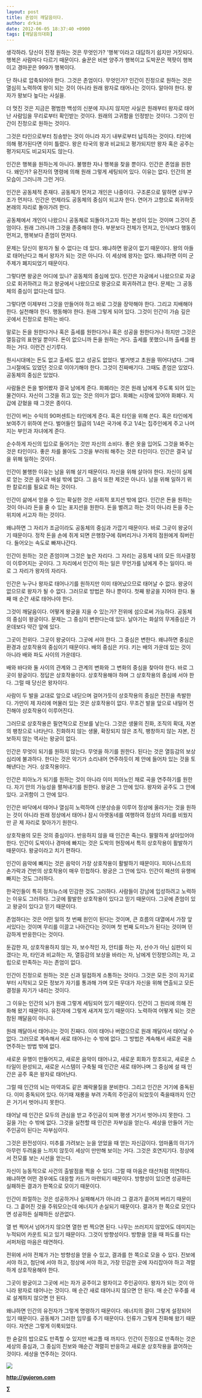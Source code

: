 ```yaml
---
layout: post
title: 존엄이 깨달음이다.
author: drkim
date: 2012-06-05 18:37:40 +0900
tags: [깨달음의대화]
---
```

생각하라. 당신이 진정 원하는 것은 무엇인가? '행복'이라고 대답하기 쉽지만 거짓되다. 행복은 사람마다 다르기 때문이다. 술꾼은 비싼 양주가 행복이고 도박꾼은 잭팟이 행복이고 경마꾼은 999가 행복이다. 

단 하나로 압축되어야 한다. 그것은 존엄이다. 무엇인가? 인간이 진정으로 원하는 것은 열심히 노력하여 왕이 되는 것이 아니라 원래 왕자로 태어나는 것이다. 알아야 한다. 왕자가 왕보다 높다는 사실을. 

더 멋진 것은 지금은 평범한 백성의 신분에 지나지 않지만 사실은 원래부터 왕자로 태어난 사람임을 무리로부터 확인받는 것이다. 원래의 고귀함을 인정받는 것이다. 그것이 인간이 진정으로 원하는 것이다. 

그것은 타인으로부터 칭송받는 것이 아니라 자기 내부로부터 납득하는 것이다. 타인에 의해 평가된다면 이미 틀렸다. 왕은 타국의 왕과 비교되고 평가되지만 왕자 혹은 공주는 평가되지도 비교되지도 않는다. 

인간은 행복을 원하는게 아니다. 불행한 자나 행복을 찾을 뿐이다. 인간은 존엄을 원한다. 왜인가? 유전자의 명령에 의해 원래 그렇게 세팅되어 있다. 이유는 없다. 인간의 본 모습이 그러니까 그런 거다. 

인간은 공동체적 존재다. 공동체가 먼저고 개인은 나중이다. 구조론으로 말하면 상부구조가 먼저다. 인간은 언제라도 공동체의 중심이 되고자 한다. 연어가 고향으로 회귀하듯 본래의 자리로 돌아가려 한다. 

공동체에서 개인이 나왔으니 공동체로 되돌아가고자 하는 본성이 있는 것이며 그것이 존엄이다. 원래 그러니까 그것을 존중해야 한다. 부분보다 전체가 먼저고, 인식보다 행동이 먼저고, 행복보다 존엄이 먼저다. 

문제는 당신이 왕자가 될 수 없다는 데 있다. 왜냐하면 왕궁이 없기 때문이다. 왕의 아들로 태어난다고 해서 왕자가 되는 것은 아니다. 이 세상에 왕자는 없다. 왜냐하면 이미 군주제가 폐지되었기 때문이다. 

그렇다면 왕궁은 어디에 있나? 공동체의 중심에 있다. 인간은 자궁에서 나왔으므로 자궁으로 회귀하려고 하고 왕궁에서 나왔으므로 왕궁으로 회귀하려고 한다. 문제는 그 공동체의 중심이 없다는데 있다. 

그렇다면 이제부터 그것을 만들어야 하고 바로 그것을 장악해야 한다. 그리고 지배해야 한다. 실천해야 한다. 행동해야 한다. 원래 그렇게 되어 있다. 그것이 인간이 가슴 깊은 곳에서 진정으로 원하는 바다. 

말로는 돈을 원한다거나 혹은 출세를 원한다거나 혹은 성공을 원한다거나 하지만 그것은 열등감의 표현일 뿐이다. 돈이 없으니까 돈을 원하는 거다. 출세를 못했으니까 출세를 원하는 거다. 이런건 신기루다. 

원시시대에는 돈도 없고 출세도 없고 성공도 없었다. 벌거벗고 초원을 뛰어다녔다. 그때 그시절에도 있었던 것으로 이야기해야 한다. 그것이 진짜배기다. 그때도 존엄은 있었다. 공동체의 중심은 있었다. 

사람들은 돈을 벌어봤자 결국 남에게 준다. 화폐라는 것은 원래 남에게 주도록 되어 있는 물건이다. 자신이 그것을 쥐고 있는 것은 의미가 없다. 화폐는 시장에 있어야 화폐다. 지갑에 갇혔을 때 그것은 종이다. 

인간이 버는 수익의 90퍼센트는 타인에게 준다. 혹은 타인을 위해 쓴다. 혹은 타인에게 보여주기 위하여 쓴다. 벌어들인 월급의 1/4은 국가에 주고 1/4는 집주인에게 주고 나머지는 부인과 자녀에게 준다. 

순수하게 자신의 입으로 들어가는 것만 자신의 소비다. 좋은 옷을 입어도 그것을 봐주는 것은 타인이다. 좋은 차를 몰아도 그것을 부러워 해주는 것은 타인이다. 인간은 결국 남을 위해 일하는 것이다. 

인간이 불행한 이유는 남을 위해 살기 때문이다. 자신을 위해 살아야 한다. 자신이 실제로 얻는 것은 음식과 배설 밖에 없다. 그 음식 또한 제것은 아니다. 남을 위해 일하기 위한 칼로리를 필요로 하는 것이다. 

인간이 삶에서 얻을 수 있는 확실한 것은 사회적 포지션 밖에 없다. 인간은 돈을 원하는 것이 아니라 돈을 줄 수 있는 포지션을 원한다. 돈을 벌려고 하는 것이 아니라 돈을 주는 위치에 서고자 하는 것이다. 

왜냐하면 그 자리가 조금이라도 공동체의 중심과 가깝기 때문이다. 바로 그곳이 왕궁이기 때문이다. 정작 돈을 손에 쥐게 되면 은행창구에 줘버리거나 가게의 점원에게 줘버린다. 들어오는 속도로 빠져나간다. 

인간이 원하는 것은 존엄이며 그것은 높은 자리다. 그 자리는 공동체 내의 모든 의사결정이 이루어지는 곳이다. 그 자리에서 인간이 하는 일은 무언가를 남에게 주는 일이다. 바로 그 자리가 왕자의 자리다. 

인간은 누구나 왕자로 태어나기를 원하지만 이미 태어났으므로 태어날 수 없다. 왕궁이 없으므로 왕자가 될 수 없다. 그러므로 방법은 하나 뿐이다. 첫째 왕궁을 지어야 한다. 둘째 매 순간 새로 태어나야 한다. 

그것이 깨달음이다. 어떻게 왕궁을 지을 수 있는가? 전위에 섬으로써 가능하다. 공동체의 중심이 왕궁이다. 문제는 그 중심이 변한다는데 있다. 날아가는 화살의 무게중심은 가운데보다 약간 앞에 있다. 

그곳이 전위다. 그곳이 왕궁이다. 그곳에 서야 한다. 그 중심은 변한다. 왜냐하면 중심은 환경과 상호작용의 중심이기 때문이다. 배의 중심은 키다. 키는 배의 가운데 있는 것이 아니라 배와 파도 사이의 가운데다. 

배와 바다와 둘 사이의 관계와 그 관계의 변화와 그 변화의 중심을 찾아야 한다. 바로 그곳이 왕궁이다. 정답은 상호작용이다. 상호작용해야 하며 그 상호작용의 중심에 서야 한다. 그럴 때 당신은 왕자이다. 

사람이 두 발을 교대로 앞으로 내딛으며 걸어가듯이 상호작용의 중심은 전진을 촉발한다. 가만이 제 자리에 머물러 있는 것은 상호작용이 없다. 무조건 발을 앞으로 내밀어 전진해야 상호작용이 이루어진다. 

그러므로 상호작용은 필연적으로 진보를 낳는다. 그것은 생물의 진화, 조직의 확대, 자본의 팽창으로 나타난다. 진화하지 않는 생물, 확장되지 않은 조직, 팽창하지 않는 자본, 진보하지 않는 역사는 왕궁이 없다. 

인간은 무엇이 되기를 원하지 않는다. 무엇을 하기를 원한다. 된다는 것은 열등감의 보상심리에 불과하다. 한다는 것은 악기가 소리내어 연주하듯이 제 안에 들어차 있는 것을 토해낸다는 거다. 상호작용이다. 

인간은 피아노가 되기를 원하는 것이 아니라 이미 피아노인 채로 곡을 연주하기를 원한다. 자기 안의 가능성을 펼쳐내기를 원한다. 왕궁은 그 안에 있다. 왕자와 공주도 그 안에 있다. 고귀함이 그 안에 있다. 

인간은 바닥에서 태어나 열심히 노력하여 신분상승을 이루어 정상에 올라가는 것을 원하는 것이 아니라 원래 정상에서 태어나 잠시 아랫동네를 여행하여 정상의 자리를 비웠지만 곧 제 자리로 찾아가기 원한다. 

상호작용의 모든 것의 중심이다. 반응하지 않을 때 인간은 죽는다. 팔팔하게 살아있어야 한다. 인간이 도박이나 경마에 빠지는 것은 도박의 현장에서 특히 상호작용이 활발하기 때문이다. 왕궁이라고 치기 편하다. 

인간이 음악에 빠지는 것은 음악이 가장 상호작용이 활발하기 때문이다. 피아니스트의 손가락과 건반의 상호작용이 매우 민첩하다. 왕궁은 그 안에 있다. 인간이 패션의 유행에 빠지는 것도 그러하다. 

한국인들이 특히 정치뉴스에 민감한 것도 그러하다. 사람들이 강남에 입성하려고 노력하는 이유도 그러하다. 그곳에 활발한 상호작용이 있다고 믿기 때문이다. 그곳에 존엄이 있고 왕궁이 있다고 믿기 때문이다. 

존엄하다는 것은 어떤 일의 첫 번째 원인이 된다는 것이며, 큰 흐름의 대열에서 가장 앞서있다는 것이며 무리를 이끌고 나아간다는 것이며 첫 번째 도미노가 된다는 것이며 민감하게 반응한다는 것이다. 

둔감한 자, 상호작용하지 않는 자, 보수적인 자, 안티를 하는 자, 선수가 아닌 심판이 되겠다는 자, 타인과 비교하는 자, 열등감의 보상을 바라는 자, 남에게 인정받으려는 자, 고립으로 만족하는 자는 존엄이 없다. 

인간이 진정으로 원하는 것은 신과 밀접하게 소통하는 것이다. 그것은 모든 것이 자기로부터 시작되고 모든 정보가 자기를 통과해 가며 모든 무대가 자신을 위해 연출되고 모든 결정을 자기가 내리는 것이다. 

그 이유는 인간의 뇌가 원래 그렇게 세팅되어 있기 때문이다. 인간이 그 원리에 의해 진화해 왔기 때문이다. 유전자에 그렇게 새겨져 있기 때문이다. 노력하여 어떻게 되는 것은 참된 깨달음이 아니다. 

원래 깨달아서 태어나는 것이 진짜다. 이미 태어나 버렸으므로 원래 깨달아서 태어날 수 없다. 그러므로 계속해서 새로 태어나는 수 밖에 없다. 그 방법은 계속해서 새로운 곡을 연주하는 방법 밖에 없다. 

새로운 유행이 만들어지고, 새로운 음악이 태어나고, 새로운 회화가 창조되고, 새로운 스타일이 완성되고, 새로운 시스템이 구축될 때 인간은 새로 태어나며 그 중심에 설 때 인간은 공주 혹은 왕자로 태어난다. 

그럴 때 인간의 뇌는 마약과도 같은 쾌락물질을 분비한다. 그리고 인간은 거기에 중독된다. 이미 중독되어 있다. 아기때 재롱을 부려 가족의 주인공이 되었듯이 죽을때까지 인간은 거기서 벗어나지 못한다. 

태어날 때 인간은 모두의 관심을 받고 주인공이 되며 평생 거기서 벗어나지 못한다. 그 길을 가는 수 밖에 없다. 그것을 실천할 때 인간은 자부심을 얻는다. 세상을 만들어 가는 주인공이 된다는 자부심이다. 

그것은 완전성이다. 미추를 가려보는 눈을 얻었을 때 얻는 자신감이다. 엄마품의 아기가 아무런 두려움을 느끼지 않듯이 세상이 만만해 보이는 거다. 그것은 호연지기다. 정상에서 전모를 보는 시선을 얻는다. 

자신이 능동적으로 사건의 출발점을 찍을 수 있다. 그럴 때 마음은 태산처럼 의연하다. 왜냐하면 어떤 경우에도 대응할 카드가 마련되기 때문이다. 방향성이 있으면 성공하든 실패하든 결과가 한쪽으로 모이기 때문이다. 

인간이 좌절하는 것은 성공하거나 실패해서가 아니라 그 결과가 흩어져 버리기 때문이다. 그 흩어진 것을 주워모으는데 에너지가 손실되기 때문이다. 결과가 한 쪽으로 모인다면 성공하든 실패하든 상관없다. 

열 번 찍어서 넘어가지 않으면 열한 번 찍으면 된다. 나무는 쓰러지지 않았어도 데미지는 누적되어 카운트 되고 있기 때문이다. 그것이 방향성이다. 방향을 얻을 때 파도를 타는 서퍼처럼 마음은 태연하다. 

전위에 서야 전체가 가는 방향성을 얻을 수 있고, 결과를 한 쪽으로 모을 수 있다. 진보에 서야 하고, 첨단에 서야 하고, 정상에 서야 하고, 가장 민감한 곳에 자리잡아야 하고 격렬하게 상호작용해야 한다. 

그곳이 왕궁이고 그곳에 서는 자가 공주이고 왕자이고 주인공이다. 왕자가 되는 것이 아니라 왕자로 태어나는 것이다. 매 순간 새로 태어나지 않으면 안 된다. 매 순간 우주를 새로 설계하지 않으면 안 된다. 

왜냐하면 인간의 유전자가 그렇게 명령하기 때문이다. 에너지의 결이 그렇게 설정되어 있기 때문이다. 공동체가 그러한 임무를 주기 때문이다. 인류가 그렇게 진화해 왔기 때문이다. 자연은 그렇게 이룩되었다. 

한 숟갈의 밥으로도 만족할 수 있지만 배고플 때 까지다. 인간이 진정으로 만족하는 것은 세상의 중심과, 그 중심의 진보와 매순간 격렬히 반응하고 새로운 상호작용을 끌어하는 것이다. 세상을 연주하는 것이다. 





![](/files/attach/images/199/290/248/123456.JPG)







**http://gujoron.com** 


**∑**